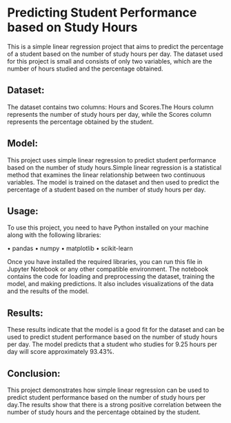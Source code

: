 # Predicting Student Performance based on Study Hours
This is a simple linear regression project that aims to predict the percentage of a student based on the number of study hours per day.
The dataset used for this project is small and consists of only two variables, which are the number of hours studied and the percentage obtained.

## Dataset:
The dataset contains two columns: Hours and Scores.The Hours column represents the number of study hours per day, while the Scores column represents the percentage obtained by the student.

## Model:
This project uses simple linear regression to predict student performance based on the number of study hours.Simple linear regression is a statistical method that examines the linear relationship between two continuous variables.
The model is trained on the dataset and then used to predict the percentage of a student based on the number of study hours per day.

## Usage:
To use this project, you need to have Python installed on your machine along with the following libraries:

•	pandas
•	numpy
•	matplotlib
•	scikit-learn

Once you have installed the required libraries, you can run this file in Jupyter Notebook or any other compatible environment.
The notebook contains the code for loading and preprocessing the dataset, training the model, and making predictions. 
It also includes visualizations of the data and the results of the model.

## Results:
These results indicate that the model is a good fit for the dataset and can be used to predict student performance based on the number of study hours per day.
The model predicts that a student who studies for 9.25 hours per day will score approximately 93.43%.

## Conclusion:
This project demonstrates how simple linear regression can be used to predict student performance based on the number of study hours per day.The results show that there is a strong positive correlation between the number of study hours and the percentage obtained by the student.
